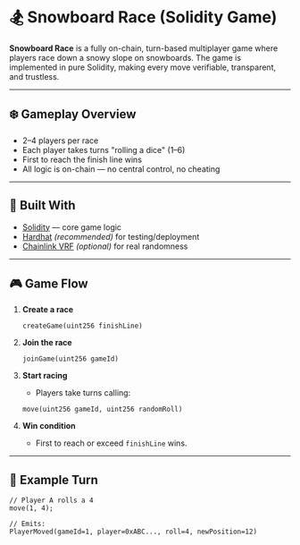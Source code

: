 # 🏂 Snowboard Race (Solidity Game)    
      
**Snowboard Race** is a fully on-chain, turn-based multiplayer game where players race down a snowy slope on snowboards. The game is implemented in pure Solidity, making every move verifiable, transparent, and trustless.
         
---       
     
## ❄️ Gameplay Overview      
          
- 2–4 players per race       
- Each player takes turns "rolling a dice" (1–6)      
- First to reach the finish line wins      
- All logic is on-chain — no central control, no cheating      
       
---    
    
## 🧱 Built With    
    
- [Solidity](https://docs.soliditylang.org/) — core game logic    
- [Hardhat](https://hardhat.org/) *(recommended)* for testing/deployment   
- [Chainlink VRF](https://docs.chain.link/docs/vrf/v2/introduction/) *(optional)* for real randomness   
   
--- 
  
## 🎮 Game Flow    
 
1. **Create a race**   
    ```solidity     
    createGame(uint256 finishLine)   
    ```
 
2. **Join the race**
    ```solidity
    joinGame(uint256 gameId)
    ```

3. **Start racing**
    - Players take turns calling:
    ```solidity
    move(uint256 gameId, uint256 randomRoll)
    ```

4. **Win condition**
    - First to reach or exceed `finishLine` wins.

---

## 🔁 Example Turn

```solidity
// Player A rolls a 4
move(1, 4);

// Emits:
PlayerMoved(gameId=1, player=0xABC..., roll=4, newPosition=12)
